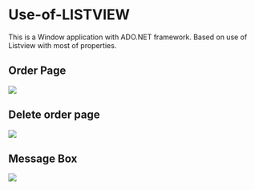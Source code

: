 # Use-of-LISTVIEW
This is a Window application with ADO.NET framework. Based on use of Listview with most of properties.

## Order Page
<image src="https://github.com/RiyaShah08/Use-of-LISTVIEW/blob/main/Output/2.PNG">
<br>
  
## Delete order page
<image src="https://github.com/RiyaShah08/Use-of-LISTVIEW/blob/main/Output/3.PNG">
<br>
  
## Message Box
<image src="https://github.com/RiyaShah08/Use-of-LISTVIEW/blob/main/Output/4.PNG">
<br>
